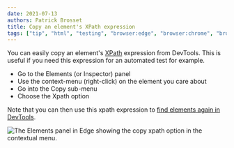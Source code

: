 ```yaml
---
date: 2021-07-13
authors: Patrick Brosset
title: Copy an element's XPath expression
tags: ["tip", "html", "testing", "browser:edge", "browser:chrome", "browser:firefox", "browser:safari"]
---
```

You can easily copy an element's [XPath](https://developer.mozilla.org/en-US/docs/Web/XPath) expression from DevTools. This is useful if you need this expression for an automated test for example.

* Go to the Elements (or Inspector) panel
* Use the context-menu (right-click) on the element you care about
* Go into the Copy sub-menu
* Choose the Xpath option

Note that you can then use this xpath expression to [find elements again in DevTools](./evaluate-xpath.md).

![The Elements panel in Edge showing the copy xpath option in the contextual menu.](../../assets/img/copy-element-xpath.png)
